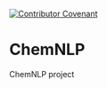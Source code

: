 [![Contributor Covenant](https://img.shields.io/badge/Contributor%20Covenant-2.1-4baaaa.svg)](code_of_conduct.md)

# ChemNLP
ChemNLP project
